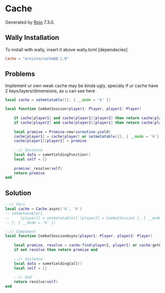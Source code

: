 # Cache
Generated by [Rojo](https://github.com/rojo-rbx/rojo) 7.3.0.

## Wally Installation
To install with wally, insert it above wally.toml [dependecies]
```toml
Cache = "ernisto/cache@0.1.0"
```

## Problems
Implement ur own weak cache may be kinda ugly, specialy if ur cache have 2 keys/layers/dimensions, as u can see here
```lua
local cache = setmetatable({}, { __mode = 'k' })

local function CombatSession(player1: Player, player2: Player)
    
    if cache[player1] and cache[player1][player2] then return cache[player1][player2] end
    if cache[player2] and cache[player2][player1] then return cache[player2][player2] end
    
    local promise = Promise.new(coroutine.yield)
    cache[player1] = cache[player] or setmetatable({}, { __mode = 'k'})
    cache[player1][player2] = promise
    
    --// Instance
    local data = someYieldingFunction()
    local self = {}
    
    promise:_resolve(self)
    return promise
end
```

## Solution
```lua
--// Vars
local cache = Cache.async('k', 'k')
-- setmetatable({
--     [player1] = setmetatable({ [player2] = CombatSession }, { __mode = 'k' })
-- }, { __mode = 'k' })

--// Component
local function CombatSessionAsync(player1: Player, player2: Player)
    
    local promise, resolve = cache:find(player2, player1) or cache:getPromise(player1, player2)
    if not resolve then return promise end
    
    --// Instance
    local data = someYieldingCall()
    local self = {}
    
    --// End
    return resolve(self)
end
```